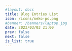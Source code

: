 ```yaml
---
#layout: docs
title: Blog Entries List
icon: /icons/neko-pc.png  
#banner: /banners/laptop.jpg
date: 2023/03/03 21:00
prev: false
next: false
is_list: true
---
```


<script lang="ts" setup> 
import { data } from "/.vitepress/scripts/entries_blog.data.ts";
import list from '/.vitepress/theme/components/pages_list.vue';
const entries_data = [...data].reverse();
</script>

<list :list_data ="entries_data" />
